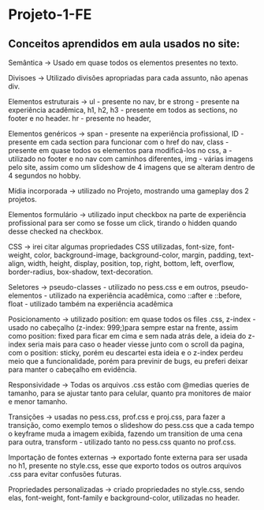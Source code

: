 # Projeto-1-FE

## Conceitos aprendidos em aula usados no site:

Semântica -> Usado em quase todos os elementos presentes no texto.

Divisoes -> Utilizado divisões apropriadas para cada assunto, não apenas div.

Elementos estruturais -> ul - presente no nav, br e strong - presente na experiência acadêmica, h1, h2, h3 - presente em todos as sections, no footer e no header. hr - presente no header,

Elementos genéricos -> span - presente na experiência profissional, ID - presente em cada section para funcionar com o href do nav, class - presente em quase todos os elementos para modificá-los no css, a - utilizado no footer e no nav com caminhos diferentes, img - várias imagens pelo site, assim como um slideshow de 4 imagens que se alteram dentro de 4 segundos no 
hobby.

Mídia incorporada -> utilizado no Projeto, mostrando uma gameplay dos 2 projetos.

Elementos formulário -> utilizado input checkbox na parte de experiência profissional para ser como se fosse um click, tirando o hidden quando desse checked na checkbox. 

CSS -> irei citar algumas propriedades CSS utilizadas, font-size, font-weight, color, background-image, background-color, margin, padding, text-align, width, height, display, position, top, right, bottom, left, overflow, border-radius, box-shadow, text-decoration.

Seletores -> pseudo-classes - utilizado no pess.css e em outros, pseudo-elementos - utilizado na experiência acadêmica, como ::after e ::before, float - utilizado também na experiência acadêmica

Posicionamento -> utilizado position: em quase todos os files .css, z-index - usado no cabeçalho (z-index: 999;)para sempre estar na frente, assim como position: fixed para ficar em cima e sem nada atrás dele, a ideia do z-index seria mais para caso o header viesse junto com o scroll da pagina, com o position: sticky, porém eu descartei esta ideia e o z-index perdeu meio que a funcionalidade, porém para previnir de bugs, eu preferi deixar para manter o cabeçalho em evidência.

Responsividade -> Todas os arquivos .css estão com @medias queries de tamanho, para se ajustar tanto para celular, quanto pra monitores de maior e menor tamanho.

Transições -> usadas no pess.css, prof.css e proj.css, para fazer a transição, como exemplo temos o slideshow do pess.css que a cada tempo o keyframe muda a imagem exibida, fazendo um transition de uma cena para outra, transform - utilizado tanto no pess.css quanto no prof.css.

Importação de fontes externas -> exportado fonte externa para ser usada no h1, presente no style.css, esse que exporto todos os outros arquivos .css para evitar confusões futuras.

Propriedades personalizadas -> criado propriedades no style.css, sendo elas, font-weight, font-family e background-color, utilizadas no header.
